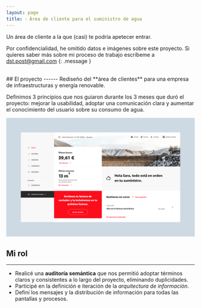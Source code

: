 ```yaml
---
layout: page
title: 💧 Área de cliente para el suministro de agua
---
```


Un área de cliente a la que (casi) te podría apetecer entrar.



Por confidencialidad, he omitido datos e imágenes sobre este proyecto. Si quieres saber más sobre mi proceso de trabajo escríbeme a dst.post@gmail.com
{: .message }



<br>
## El proyecto
------
Rediseño del **área de clientes** para una empresa de infraestructuras y energía renovable. 

Definimos 3 principios que nos guiaron durante los 3 meses que duró el proyecto: mejorar la usabilidad, adoptar una comunicación clara y aumentar el conocimiento del usuario sobre su consumo de agua. 


<a href="{{ site.baseurl }}/assets/Project2_image1.jpg">
    <img 
        src="/assets/Project2_image1.jpg" 
        alt="Cncient Bristlecone Pine Forest, USA"
    >
</a>





## Mi rol
------
- Realicé una **auditoría semántica** que nos permitió adoptar términos claros y consistentes a lo largo del proyecto, eliminando duplicidades.
- Participé en la definición e iteración de la *arquitectura de información*. 
- Definí los mensajes y la distribución de información para todas las pantallas y procesos. 

